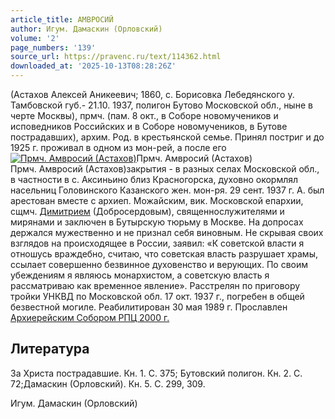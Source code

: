 ```yaml
---
article_title: АМВРОСИЙ
author: Игум. Дамаскин (Орловский)
volume: '2'
page_numbers: '139'
source_url: https://pravenc.ru/text/114362.html
downloaded_at: '2025-10-13T08:28:26Z'
---
```


(Астахов Алексей Аникеевич; 1860, с. Борисовка Лебедянского у. Тамбовской губ.- 21.10. 1937, полигон Бутово Московской обл., ныне в черте Москвы), прмч. (пам. 8 окт., в Соборе новомучеников и исповедников Российских и в Соборе новомучеников, в Бутове пострадавших), архим. Род. в крестьянской семье. Принял постриг и до 1925 г. проживал в одном из мон-рей, а после его[![Прмч. Амвросий (Астахов)](https://pravenc.ru/data/142/448/1234/i200.jpg "Кликните для увеличения картинки")](https://pravenc.ru/data/142/448/1234/i400.jpg)Прмч. Амвросий (Астахов)  
Прмч. Амвросий (Астахов)закрытия - в разных селах Московской обл., в частности в с. Аксиньино близ Красногорска, духовно окормлял насельниц Головинского Казанского жен. мон-ря. 29 сент. 1937 г. А. был арестован вместе с архиеп. Можайским, вик. Московской епархии, сщмч. [Димитрием](https://pravenc.ru/text/Димитрий.html) (Добросердовым), священнослужителями и мирянами и заключен в Бутырскую тюрьму в Москве. На допросах держался мужественно и не признал себя виновным. Не скрывая своих взглядов на происходящее в России, заявил: «К советской власти я отношусь враждебно, считаю, что советская власть разрушает храмы, ссылает совершенно безвинное духовенство и верующих. По своим убеждениям я являюсь монархистом, а советскую власть я рассматриваю как временное явление». Расстрелян по приговору тройки УНКВД по Московской обл. 17 окт. 1937 г., погребен в общей безвестной могиле. Реабилитирован 30 мая 1989 г. Прославлен [Архиерейским Собором РПЦ 2000 г.](<https://pravenc.ru/text/АРХИЕРЕЙСКИЙ ЮБИЛЕЙНЫЙ СОБОР РУССКОЙ ПРАВОСЛАВНОЙ ЦЕРКВИ.html>)

## Литература

За Христа пострадавшие. Кн. 1. С. 375; Бутовский полигон. Кн. 2. С. 72;Дамаскин (Орловский). Кн. 5. С. 299, 309.

Игум. Дамаскин (Орловский)

